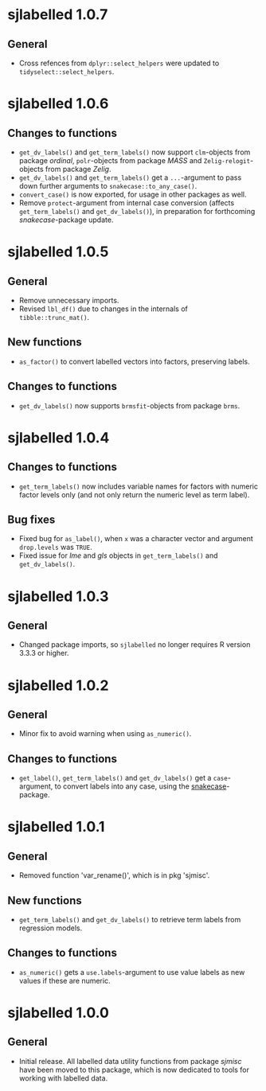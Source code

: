 # sjlabelled 1.0.7

## General

* Cross refences from `dplyr::select_helpers` were updated to `tidyselect::select_helpers`.

# sjlabelled 1.0.6

## Changes to functions

* `get_dv_labels()` and `get_term_labels()` now support `clm`-objects from package *ordinal*,  `polr`-objects from package *MASS* and `Zelig-relogit`-objects from package *Zelig*.
* `get_dv_labels()` and `get_term_labels()` get a `...`-argument to pass down further arguments to `snakecase::to_any_case()`.
* `convert_case()` is now exported, for usage in other packages as well.
* Remove `protect`-argument from internal case conversion (affects `get_term_labels()` and `get_dv_labels()`), in preparation for forthcoming *snakecase*-package update.

# sjlabelled 1.0.5

## General

* Remove unnecessary imports.
* Revised `lbl_df()` due to changes in the internals of `tibble::trunc_mat()`.

## New functions

* `as_factor()` to convert labelled vectors into factors, preserving labels.

## Changes to functions

* `get_dv_labels()` now supports `brmsfit`-objects from package `brms`.

# sjlabelled 1.0.4

## Changes to functions

* `get_term_labels()` now includes variable names for factors with numeric factor levels only (and not only return the numeric level as term label).

## Bug fixes

* Fixed bug for `as_label()`, when `x` was a character vector and argument `drop.levels` was `TRUE`.
* Fixed issue for *lme* and *gls* objects in `get_term_labels()` and `get_dv_labels()`.

# sjlabelled 1.0.3

## General

*  Changed package imports, so `sjlabelled` no longer requires R version 3.3.3 or higher.

# sjlabelled 1.0.2

## General

* Minor fix to avoid warning when using `as_numeric()`.

## Changes to functions

* `get_label()`, `get_term_labels()` and `get_dv_labels()` get a `case`-argument, to convert labels into any case, using the [snakecase](https://cran.r-project.org/package=snakecase)-package.

# sjlabelled 1.0.1

## General

* Removed function 'var_rename()', which is in pkg 'sjmisc'.

## New functions

* `get_term_labels()` and `get_dv_labels()` to retrieve term labels from regression models.

## Changes to functions

* `as_numeric()` gets a `use.labels`-argument to use value labels as new values if these are numeric.

# sjlabelled 1.0.0

## General

* Initial release. All labelled data utility functions from package *sjmisc* have been moved to this package, which is now dedicated to tools for working with labelled data.